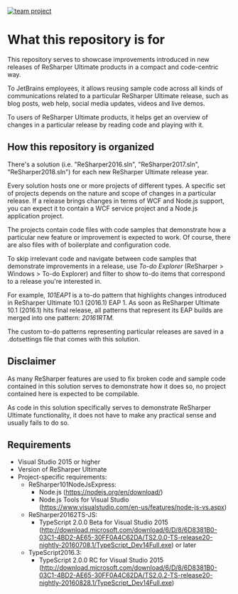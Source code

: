 [![team project](http://jb.gg/badges/team-flat-square.svg)](https://github.com/JetBrains)

# What this repository is for

This repository serves to showcase improvements introduced in new releases of ReSharper Ultimate products in a compact and code-centric way.

To JetBrains employees, it allows reusing sample code across all kinds of communications related to a particular ReSharper Ultimate release, such as blog posts, web help, social media updates, videos and live demos.

To users of ReSharper Ultimate products, it helps get an overview of changes in a particular release by reading code and playing with it.

## How this repository is organized

There's a solution (i.e. "ReSharper2016.sln", "ReSharper2017.sln", "ReSharper2018.sln") for each new ReSharper Ultimate release year.

Every solution hosts one or more projects of different types. A specific set of projects depends on the nature and scope of changes in a particular release. If a release brings changes in terms of WCF and Node.js support, you can expect it to contain a WCF service project and a Node.js application project.

The projects contain code files with code samples that demonstrate how a particular new feature or improvement is expected to work. Of course, there are also files with of boilerplate and configuration code.

To skip irrelevant code and navigate between code samples that demonstrate improvements in a release, use *To-do Explorer* (ReSharper > Windows > To-do Explorer) and filter to show to-do items that correspond to a release you're interested in.

For example, *101EAP1* is a to-do pattern that highlights changes introduced in ReSharper Ultimate 10.1 (2016.1) EAP 1. As soon as ReSharper Ultimate 10.1 (2016.1) hits final release, all patterns that represent its EAP builds are merged into one pattern: *20161RTM*.

The custom to-do patterns representing particular releases are saved in a .dotsettings file that comes with this solution.

## Disclaimer

As many ReSharper features are used to fix broken code and sample code contained in this solution serves to demonstrate how it does so, no project contained here is expected to be compilable.

As code in this solution specifically serves to demonstrate ReSharper Ultimate functionality, it does not have to make any practical sense and usually fails to do so.

## Requirements
* Visual Studio 2015 or higher
* Version of ReSharper Ultimate
* Project-specific requirements:
    * ReSharper101NodeJsExpress:
        * Node.js (https://nodejs.org/en/download/)
        * Node.js Tools for Visual Studio (https://www.visualstudio.com/en-us/features/node-js-vs.aspx)
    * ReSharper20162TS-JS:
        * TypeScript 2.0.0 Beta for Visual Studio 2015 (http://download.microsoft.com/download/6/D/8/6D8381B0-03C1-4BD2-AE65-30FF0A4C62DA/TS2.0.0-TS-release20-nightly-20160708.1/TypeScript_Dev14Full.exe) or later
    * TypeScript2016.3:
        * TypeScript 2.0.0 RC for Visual Studio 2015 (http://download.microsoft.com/download/6/D/8/6D8381B0-03C1-4BD2-AE65-30FF0A4C62DA/TS2.0.2-TS-release20-nightly-20160828.1/TypeScript_Dev14Full.exe)
